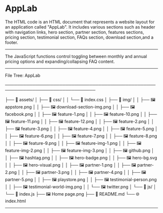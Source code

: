 # AppLab

The HTML code is an HTML document that represents a website layout for an application called "AppLab". It includes various sections such as header with navigation links, hero section, partner section, features sections, pricing section, testimonial section, FAQs section, download section,and a footer.

---

The JavaScript functions control toggling between monthly and annual pricing options and expanding/collapsing FAQ content.

---

File Tree: AppLab

────────────────────────────────────────────────────────────────────────────────

├── 📁 assets/
│   ├── 📁 css/
│   │   └── 🎨 index.css
│   ├── 📁 img/
│   │   ├── 🖼️ appstore.png
│   │   ├── 🖼️ download-section-img.png
│   │   ├── 🖼️ facebook.png
│   │   ├── 🖼️ feature-1.png
│   │   ├── 🖼️ feature-10.png
│   │   ├── 🖼️ feature-11.png
│   │   ├── 🖼️ feature-12.png
│   │   ├── 🖼️ feature-2.png
│   │   ├── 🖼️ feature-3.png
│   │   ├── 🖼️ feature-4.png
│   │   ├── 🖼️ feature-5.png
│   │   ├── 🖼️ feature-6.png
│   │   ├── 🖼️ feature-7.png
│   │   ├── 🖼️ feature-8.png
│   │   ├── 🖼️ feature-9.png
│   │   ├── 🖼️ feature-img-1.png
│   │   ├── 🖼️ feature-img-2.png
│   │   ├── 🖼️ feature-img-3.png
│   │   ├── 🖼️ github.png
│   │   ├── 🖼️ hashtag.png
│   │   ├── 🖼️ hero-badge.png
│   │   ├── 🖼️ hero-bg.svg
│   │   ├── 🖼️ hero-visual.png
│   │   ├── 🖼️ partner-1.png
│   │   ├── 🖼️ partner-2.png
│   │   ├── 🖼️ partner-3.png
│   │   ├── 🖼️ partner-4.png
│   │   ├── 🖼️ partner-5.png
│   │   ├── 🖼️ playstore.png
│   │   ├── 🖼️ testimonial-person.png
│   │   ├── 🖼️ testimonial-world-img.png
│   │   └── 🖼️ twitter.png
│   └── 📁 js/
│       └── 📄 index.js
├── 🖼️ Home page.png
├── 📝 README.md
└── 🌐 index.html

---